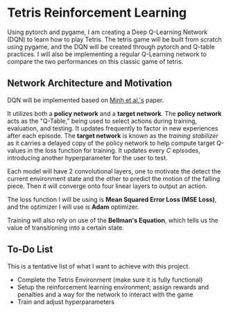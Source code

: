 # Tetris Reinforcement Learning

Using pytorch and pygame, I am creating a Deep Q-Learning Network (DQN) to learn how to play Tetris. The tetris game will
be built from scratch using pygame, and the DQN will be created through pytorch and Q-table practices. I will also be
implementing a regular Q-Learning network to compare the two performances on this classic game of tetris.

## Network Architecture and Motivation

DQN will be implemented based on [Minh et al.'s](https://web.stanford.edu/class/psych209/Readings/MnihEtAlHassibis15NatureControlDeepRL.pdf) paper. 

It utilizes both a **policy network** and a **target network**. The **policy network** acts as the "Q-Table," being used to select actions during training, evaluation, and testing. It updates frequently to factor in new experiences after each episode. The **target network** is known as the *training stabilizer* as it carries a delayed copy of the policy network to help compute target Q-values in the loss function for training. It updates every *C* episodes, introducing another hyperparameter for the user to test.

Each model will have 2 convolutional layers, one to motivate the detect the current environment state and the other to predict the motion of the falling piece. Then it will converge onto four linear layers to output an action.

The loss function I will be using is **Mean Squared Error Loss (MSE Loss)**, and the optimizer I will use is **Adam** optimizer.

Training will also rely on use of the **Bellman's Equation**, which tells us the value of transitioning into a certain state.

## To-Do List

This is a tentative list of what I want to achieve with this project.

- Complete the Tetris Environment (make sure it is fully functional)
- Setup the reinforcement learning environment; assign rewards and penalties and a way for the network to interact with the game
- Train and adjust hyperparameters